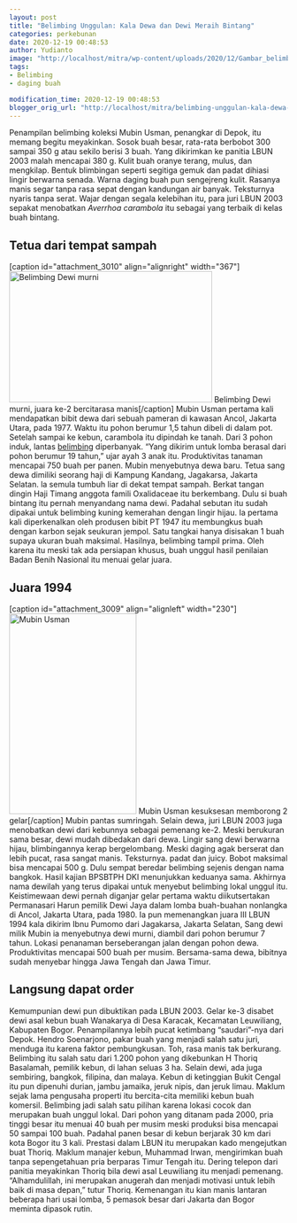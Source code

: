 ```yaml
---
layout: post
title: "Belimbing Unggulan: Kala Dewa dan Dewi Meraih Bintang"
categories: perkebunan
date: 2020-12-19 00:48:53
author: Yudianto
image: "http://localhost/mitra/wp-content/uploads/2020/12/Gambar_belimbing_1024x634.jpg"
tags:
- Belimbing
- daging buah

modification_time: 2020-12-19 00:48:53
blogger_orig_url: "http://localhost/mitra/belimbing-unggulan-kala-dewa-dan-dewi.html"
---
```


Penampilan belimbing koleksi Mubin Usman, penangkar di Depok, itu memang begitu meyakinkan. Sosok buah besar, rata-rata berbobot 300 sampai 350 g atau sekilo berisi 3 buah. Yang dikirimkan ke panitia LBUN 2003 malah mencapai 380 g. Kulit buah oranye terang, mulus, dan mengkilap. Bentuk blimbingan seperti segitiga gemuk dan padat dihiasi lingir berwarna senada.
Warna daging buah pun sengejreng kulit. Rasanya manis segar tanpa rasa sepat dengan kandungan air banyak. Teksturnya nyaris tanpa serat. Wajar dengan segala kelebihan itu, para juri LBUN 2003 sepakat menobatkan <i>Averrhoa carambola</i> itu sebagai yang terbaik di kelas buah bintang.
<h2 id="sampah">Tetua dari tempat sampah</h2>
[caption id="attachment_3010" align="alignright" width="367"]<a href="http://127.0.0.1/mitra/wp-content/uploads/2020/12/Gambar_belimbing2_1024x663.jpg"><img class="wp-image-3010" src="http://127.0.0.1/mitra/wp-content/uploads/2020/12/Gambar_belimbing2_1024x663.jpg" alt="Belimbing Dewi murni" width="367" height="237" /></a> Belimbing Dewi murni, juara ke-2 bercitarasa manis[/caption]
Mubin Usman pertama kali mendapatkan bibit dewa dari sebuah pameran di kawasan Ancol, Jakarta Utara, pada 1977. Waktu itu pohon berumur 1,5 tahun dibeli di dalam pot. Setelah sampai ke kebun, carambola itu dipindah ke tanah. Dari 3 pohon induk, lantas <a class="wpil_keyword_link " href="http://127.0.0.1/mitra/topik/belimbing"  title="belimbing" data-wpil-keyword-link="linked">belimbing</a> diperbanyak. “Yang dikirim untuk lomba berasal dari pohon berumur 19 tahun,” ujar ayah 3 anak itu. Produktivitas tanaman mencapai 750 buah per panen. Mubin menyebutnya dewa baru.
Tetua sang dewa dimiliki seorang haji di Kampung Kandang, Jagakarsa, Jakarta Selatan. la semula tumbuh liar di dekat tempat sampah. Berkat tangan dingin Haji Timang anggota famili Oxalidaceae itu berkembang.
Dulu si buah bintang itu pernah menyandang nama dewi. Padahal sebutan itu sudah dipakai untuk belimbing kuning kemerahan dengan lingir hijau. Ia pertama kali diperkenalkan oleh produsen bibit PT 1947 itu membungkus buah dengan karbon sejak seukuran jempol. Satu tangkai hanya disisakan 1 buah supaya ukuran buah maksimal. Hasilnya, belimbing tampil prima. Oleh karena itu meski tak ada persiapan khusus, buah unggul hasil penilaian Badan Benih Nasional itu menuai gelar juara.
<h2 id="Juara">Juara 1994</h2>
[caption id="attachment_3009" align="alignleft" width="230"]<a href="http://127.0.0.1/mitra/wp-content/uploads/2020/12/Gambar_belimbing1_489x768.jpg"><img class="wp-image-3009 " src="http://127.0.0.1/mitra/wp-content/uploads/2020/12/Gambar_belimbing1_489x768.jpg" alt="Mubin Usman" width="230" height="362" /></a> Mubin Usman kesuksesan memborong 2 gelar[/caption]
Mubin pantas sumringah. Selain dewa, juri LBUN 2003 juga menobatkan dewi dari kebunnya sebagai pemenang ke-2. Meski berukuran sama besar, dewi mudah dibedakan dari dewa. Lingir sang dewi berwarna hijau, blimbingannya kerap bergelombang. Meski daging agak berserat dan lebih pucat, rasa sangat manis. Teksturnya. padat dan juicy. Bobot maksimal bisa mencapai 500 g.
Dulu sempat beredar belimbing sejenis dengan nama bangkok. Hasil kajian BPSBTPH DKI menunjukkan keduanya sama. Akhirnya nama dewilah yang terus dipakai untuk menyebut belimbing lokal unggul itu.
Keistimewaan dewi pernah diganjar gelar pertama waktu diikutsertakan Permanasari Harun pemilik Dewi Jaya dalam lomba buah-buahan nonlangka di Ancol, Jakarta Utara, pada 1980. Ia pun memenangkan juara III LBUN 1994 kala dikirim Ibnu Pumomo dari Jagakarsa, Jakarta Selatan,
Sang dewi milik Mubin ia menyebutnya dewi murni, diambil dari pohon berumur 7 tahun. Lokasi penanaman berseberangan jalan dengan pohon dewa. Produktivitas mencapai 500 buah per musim. Bersama-sama dewa, bibitnya sudah menyebar hingga Jawa Tengah dan Jawa Timur.
<h2 id="order">Langsung dapat order</h2>
Kemumpunian dewi pun dibuktikan pada LBUN 2003. Gelar ke-3 disabet dewi asal kebun buah Wanakarya di Desa Karacak, Kecamatan Leuwiliang, Kabupaten Bogor. Penampilannya lebih pucat ketimbang “saudari”-nya dari Depok. Hendro Soenarjono, pakar buah yang menjadi salah satu juri, menduga itu karena faktor pembungkusan. Toh, rasa manis tak berkurang.
Belimbing itu salah satu dari 1.200 pohon yang dikebunkan H Thoriq Basalamah, pemilik kebun, di lahan seluas 3 ha. Selain dewi, ada juga sembiring, bangkok, filipina, dan malaya. Kebun di ketinggian Bukit Cengal itu pun dipenuhi durian, jambu jamaika, jeruk nipis, dan jeruk limau. Maklum sejak lama pengusaha properti itu bercita-cita memiliki kebun buah komersil. Belimbing jadi salah satu pilihan karena lokasi cocok dan merupakan buah unggul lokal.
Dari pohon yang ditanam pada 2000, pria tinggi besar itu menuai 40 buah per musim meski produksi bisa mencapai 50 sampai 100 buah. Padahal panen besar di kebun berjarak 30 km dari kota Bogor itu 3 kali.
Prestasi dalam LBUN itu merupakan kado mengejutkan buat Thoriq. Maklum manajer kebun, Muhammad Irwan, mengirimkan buah tanpa sepengetahuan pria berparas Timur Tengah itu.
Dering telepon dari panitia meyakinkan Thoriq bila dewi asal Leuwiliang itu menjadi pemenang. “Alhamdulillah, ini merupakan anugerah dan menjadi motivasi untuk lebih baik di masa depan,” tutur Thoriq. Kemenangan itu kian manis lantaran beberapa hari usai lomba, 5 pemasok besar dari Jakarta dan Bogor meminta dipasok rutin.
